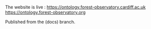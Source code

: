 The website is live : https://ontology.forest-observatory.cardiff.ac.uk 
                      https://ontology.forest-observatory.org

Published from the (docs) branch. 
